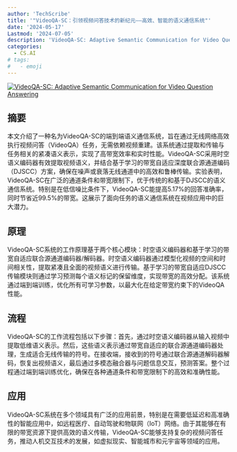 ```yaml
---
author: 'TechScribe'
title: '"VideoQA-SC：引领视频问答技术的新纪元——高效、智能的语义通信系统"'
date: '2024-05-17'
Lastmod: '2024-07-05'
description: 'VideoQA-SC: Adaptive Semantic Communication for Video Question Answering'
categories:
  - CS.AI
# tags:
#   - emoji
---
```


[![VideoQA-SC: Adaptive Semantic Communication for Video Question Answering](https://arxiv-research-1301205113.cos.ap-guangzhou.myqcloud.com/images/2406.18538v1.pdf_0.jpg)](https://arxiv.org/abs/2406.18538v1)

## 摘要

本文介绍了一种名为VideoQA-SC的端到端语义通信系统，旨在通过无线网络高效执行视频问答（VideoQA）任务，无需依赖视频重建。该系统通过提取和传输与任务相关的紧凑语义表示，实现了高带宽效率和实时性能。VideoQA-SC采用时空语义编码器有效提取视频语义，并结合基于学习的带宽自适应深度联合源通道编码（DJSCC）方案，确保在噪声或衰落无线通道中的高效和鲁棒传输。实验表明，VideoQA-SC在广泛的通道条件和带宽限制下，优于传统的和基于DJSCC的语义通信系统。特别是在低信噪比条件下，VideoQA-SC能提高5.17%的回答准确率，同时节省近99.5%的带宽。这展示了面向任务的语义通信系统在视频应用中的巨大潜力。<!--more-->

## 原理

VideoQA-SC系统的工作原理基于两个核心模块：时空语义编码器和基于学习的带宽自适应联合源通道编码器/解码器。时空语义编码器通过模型化视频的空间和时间相关性，提取紧凑且全面的视频语义进行传输。基于学习的带宽自适应DJSCC传输模块则通过学习预测每个语义标记的保留维度，实现带宽的高效分配。该系统通过端到端训练，优化所有可学习参数，以最大化在给定带宽约束下的VideoQA性能。

## 流程

VideoQA-SC的工作流程包括以下步骤：首先，通过时空语义编码器从输入视频中提取低维语义表示。然后，这些语义表示通过带宽自适应的联合源通道编码器处理，生成适合无线传输的符号。在接收端，接收到的符号通过联合源通道解码器解码，恢复出视频语义，最后通过多模态融合器与问题信息交互，预测答案。整个过程通过端到端训练优化，确保在各种通道条件和带宽限制下的高效和准确性能。

## 应用

VideoQA-SC系统在多个领域具有广泛的应用前景，特别是在需要低延迟和高准确性的智能应用中，如远程医疗、自动驾驶和物联网（IoT）网络。由于其能够在有限的带宽资源下提供高效的语义传输，VideoQA-SC能够支持复杂的视频问答任务，推动人机交互技术的发展，如虚拟现实、智能城市和元宇宙等领域的应用。